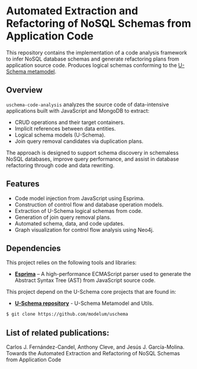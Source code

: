 # Automated Extraction and Refactoring of NoSQL Schemas from Application Code

This repository contains the implementation of a code analysis framework to infer NoSQL database schemas and generate refactoring plans from application source code. Produces logical schemas conforming to the [U-Schema metamodel](https://github.com/modelum/uschema).

## Overview

`uschema-code-analysis` analyzes the source code of data-intensive applications built with JavaScript and MongoDB to extract:

- CRUD operations and their target containers.
- Implicit references between data entities.
- Logical schema models (U-Schema).
- Join query removal candidates via duplication plans.

The approach is designed to support schema discovery in schemaless NoSQL databases, improve query performance, and assist in database refactoring through code and data rewriting.

## Features

- Code model injection from JavaScript using Esprima.
- Construction of control flow and database operation models.
- Extraction of U-Schema logical schemas from code.
- Generation of join query removal plans.
- Automated schema, data, and code updates.
- Graph visualization for control flow analysis using Neo4j.

## Dependencies

This project relies on the following tools and libraries:
- **[Esprima](https://esprima.org/)** – A high-performance ECMAScript parser used to generate the Abstract Syntax Tree (AST) from JavaScript source code.

This project depend on the U-Schema core projects that are found in:
- **[U-Schema repository](https://github.com/modelum/uschema)** - U-Schema Metamodel and Utils.
```bash
$ git clone https://github.com/modelum/uschema
```

## List of related publications:
Carlos J. Fernández-Candel, Anthony Cleve, and Jesús J. García-Molina. Towards the Automated Extraction and Refactoring of NoSQL Schemas from Application Code

